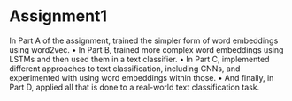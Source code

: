 # Assignment1
In Part A of the assignment, trained the simpler form of word embeddings using word2vec.
• In Part B, trained more complex word embeddings using LSTMs and then used them in a text classifier.
• In Part C, implemented different approaches to text classification, including CNNs, and experimented with using word embeddings within those.
• And finally, in Part D, applied all that is done to a real-world text classification task.
